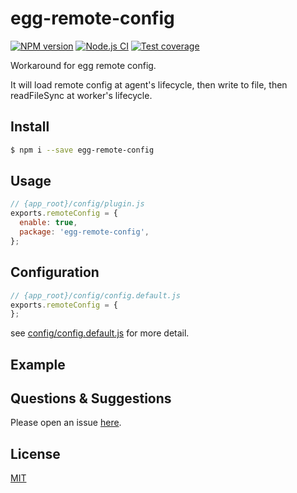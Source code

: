 # egg-remote-config

[![NPM version][npm-image]][npm-url]
[![Node.js CI][action-image]][action-url]
[![Test coverage][codecov-image]][codecov-url]


[npm-image]: https://img.shields.io/npm/v/egg-remote-config.svg?style=flat-square
[npm-url]: https://npmjs.org/package/egg-remote-config
[action-image]: https://github.com/atian25/egg-remote-config/workflows/Node.js%20CI/badge.svg
[action-url]: https://github.com/atian25/egg-remote-config/actions?query=workflow%3A%22Node.js+CI%22
[codecov-image]: https://codecov.io/gh/atian25/egg-remote-config/branch/master/graph/badge.svg
[codecov-url]: https://codecov.io/gh/atian25/egg-remote-config

Workaround for egg remote config.

It will load remote config at agent's lifecycle, then write to file, then readFileSync at worker's lifecycle.

## Install

```bash
$ npm i --save egg-remote-config
```

## Usage

```js
// {app_root}/config/plugin.js
exports.remoteConfig = {
  enable: true,
  package: 'egg-remote-config',
};
```

## Configuration

```js
// {app_root}/config/config.default.js
exports.remoteConfig = {
};
```

see [config/config.default.js](config/config.default.js) for more detail.

## Example

<!-- example here -->

## Questions & Suggestions

Please open an issue [here](https://github.com/atian25/egg-remote-config/issues).

## License

[MIT](LICENSE)
